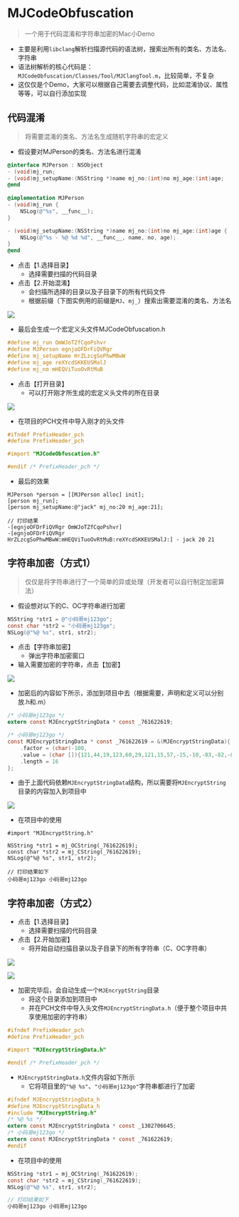 # MJCodeObfuscation
> 一个用于代码混淆和字符串加密的Mac小Demo

- 主要是利用`libclang`解析扫描源代码的语法树，搜索出所有的类名、方法名、字符串
- 语法树解析的核心代码是：`MJCodeObfuscation/Classes/Tool/MJClangTool.m`，比较简单，不复杂
- 这仅仅是个Demo，大家可以根据自己需要去调整代码，比如混淆协议、属性等等，可以自行添加实现



## 代码混淆

> 将需要混淆的类名、方法名生成随机字符串的宏定义

- 假设要对MJPerson的类名、方法名进行混淆

```objective-c
@interface MJPerson : NSObject
- (void)mj_run;
- (void)mj_setupName:(NSString *)name mj_no:(int)no mj_age:(int)age;
@end
    
@implementation MJPerson
- (void)mj_run {
    NSLog(@"%s", __func__);
}

- (void)mj_setupName:(NSString *)name mj_no:(int)no mj_age:(int)age {
    NSLog(@"%s - %@ %d %d", __func__, name, no, age);
}
@end
```

- 点击【1.选择目录】
  - 选择需要扫描的代码目录
- 点击【2.开始混淆】
  - 会扫描所选择的目录以及子目录下的所有代码文件
  - 根据前缀（下图实例用的前缀是`MJ`、`mj_`）搜索出需要混淆的类名、方法名

![](https://images2018.cnblogs.com/blog/497279/201808/497279-20180820152207867-1084045147.gif)

- 最后会生成一个宏定义头文件MJCodeObfuscation.h

```objective-c
#define mj_run OmWJoTZfCqoPshvr
#define MJPerson egnjoOFDrFiQVRgr
#define mj_setupName HrZLzcgSoPhwMBwW
#define mj_age reXYcdSKKEUSMalJ
#define mj_no mHEQViTuoOvRtMuB
```

- 点击【打开目录】
  - 可以打开刚才所生成的宏定义头文件的所在目录

![](https://images2018.cnblogs.com/blog/497279/201808/497279-20180820152219450-1074617550.gif)

- 在项目的PCH文件中导入刚才的头文件

```objective-c
#ifndef PrefixHeader_pch
#define PrefixHeader_pch

#import "MJCodeObfuscation.h"

#endif /* PrefixHeader_pch */
```

- 最后的效果

```shell
MJPerson *person = [[MJPerson alloc] init];
[person mj_run];
[person mj_setupName:@"jack" mj_no:20 mj_age:21];

// 打印结果
-[egnjoOFDrFiQVRgr OmWJoTZfCqoPshvr]
-[egnjoOFDrFiQVRgr HrZLzcgSoPhwMBwW:mHEQViTuoOvRtMuB:reXYcdSKKEUSMalJ:] - jack 20 21
```



## 字符串加密（方式1）

> 仅仅是将字符串进行了一个简单的异或处理（开发者可以自行制定加密算法）

- 假设想对以下的C、OC字符串进行加密

```objective-c
NSString *str1 = @"小码哥mj123go";
const char *str2 = "小码哥mj123go";
NSLog(@"%@ %s", str1, str2);
```

- 点击【字符串加密】
  - 弹出字符串加密窗口
- 输入需要加密的字符串，点击【加密】

![](https://images2018.cnblogs.com/blog/497279/201808/497279-20180820162041646-620382237.gif)

- 加密后的内容如下所示，添加到项目中去（根据需要，声明和定义可以分别放.h和.m）

```objective-c
/* 小码哥mj123go */
extern const MJEncryptStringData * const _761622619;

/* 小码哥mj123go */
const MJEncryptStringData * const _761622619 = &(MJEncryptStringData){
    .factor = (char)-100,
    .value = (char []){121,44,19,123,60,29,121,15,57,-15,-10,-83,-82,-81,-5,-13,0},
    .length = 16
};
```

- 由于上面代码依赖`MJEncryptStringData`结构，所以需要将`MJEncryptString`目录的内容加入到项目中

![](https://images2018.cnblogs.com/blog/497279/201808/497279-20180820162253160-783805417.png)

- 在项目中的使用

```
#import "MJEncryptString.h"

NSString *str1 = mj_OCString(_761622619);
const char *str2 = mj_CString(_761622619);
NSLog(@"%@ %s", str1, str2);

// 打印结果如下
小码哥mj123go 小码哥mj123go
```



## 字符串加密（方式2）

- 点击【1.选择目录】
  - 选择需要扫描的代码目录
- 点击【2.开始加密】
  - 将开始自动扫描目录以及子目录下的所有字符串（C、OC字符串）

![](https://images2018.cnblogs.com/blog/497279/201808/497279-20180820162442278-1556544160.gif)

![](https://images2018.cnblogs.com/blog/497279/201808/497279-20180820162448921-927018764.gif)

- 加密完毕后，会自动生成一个`MJEncryptString`目录
  - 将这个目录添加到项目中
  - 并在PCH文件中导入头文件`MJEncryptStringData.h`（便于整个项目中共享使用加密的字符串）

```objective-c
#ifndef PrefixHeader_pch
#define PrefixHeader_pch

#import "MJEncryptStringData.h"

#endif /* PrefixHeader_pch */
```

- `MJEncryptStringData.h`文件内容如下所示
  - 它将项目里的`"%@ %s"`、`"小码哥mj123go"`字符串都进行了加密

```objective-c
#ifndef MJEncryptStringData_h
#define MJEncryptStringData_h
#include "MJEncryptString.h"
/* %@ %s */
extern const MJEncryptStringData * const _1302706645;
/* 小码哥mj123go */
extern const MJEncryptStringData * const _761622619;
#endif
```

- 在项目中的使用

```objective-c
NSString *str1 = mj_OCString(_761622619);
const char *str2 = mj_CString(_761622619);
NSLog(@"%@ %s", str1, str2);

// 打印结果如下
小码哥mj123go 小码哥mj123go
```